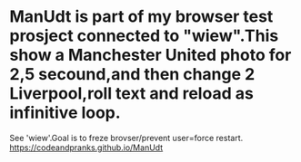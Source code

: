 # ManUdt is part of my browser test prosject connected to "wiew".This show a Manchester United photo for 2,5 secound,and then change 2 Liverpool,roll text and reload as infinitive loop.
See 'wiew'.Goal is to freze brovser/prevent user=force restart. https://codeandpranks.github.io/ManUdt
